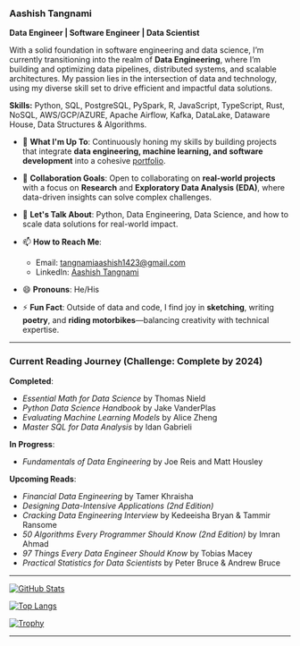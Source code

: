 
### Aashish Tangnami

**Data Engineer | Software Engineer | Data Scientist**

With a solid foundation in software engineering and data science, I’m currently transitioning into the realm of **Data Engineering**, where I’m building and optimizing data pipelines, distributed systems, and scalable architectures. My passion lies in the intersection of data and technology, using my diverse skill set to drive efficient and impactful data solutions.

**Skills:** Python, SQL, PostgreSQL, PySpark, R, JavaScript, TypeScript, Rust, NoSQL, AWS/GCP/AZURE, Apache Airflow, Kafka, DataLake, Dataware House, Data Structures & Algorithms.

- 🔭 **What I'm Up To**: Continuously honing my skills by building projects that integrate **data engineering, machine learning, and software development** into a cohesive [portfolio](https://aashishtangnami.vercel.app).
- 👯 **Collaboration Goals**: Open to collaborating on **real-world projects** with a focus on **Research** and **Exploratory Data Analysis (EDA)**, where data-driven insights can solve complex challenges.
- 💬 **Let's Talk About**: Python, Data Engineering, Data Science, and how to scale data solutions for real-world impact.
- 📫 **How to Reach Me**: 
  - Email: [tangnamiaashish1423@gmail.com](mailto:tangnamiaashish@gmail.com)
  - LinkedIn: [Aashish Tangnami](https://www.linkedin.com/in/aashishtangnami/)

- 😄 **Pronouns**: He/His  
- ⚡ **Fun Fact**: Outside of data and code, I find joy in **sketching**, writing **poetry**, and **riding motorbikes**—balancing creativity with technical expertise.

---

### **Current Reading Journey** (Challenge: Complete by 2024)

**Completed**:
- *Essential Math for Data Science* by Thomas Nield
- *Python Data Science Handbook* by Jake VanderPlas
- *Evaluating Machine Learning Models* by Alice Zheng
- *Master SQL for Data Analysis* by Idan Gabrieli

**In Progress**:
- *Fundamentals of Data Engineering* by Joe Reis and Matt Housley

**Upcoming Reads**:
- *Financial Data Engineering* by Tamer Khraisha
- *Designing Data-Intensive Applications (2nd Edition)*
- *Cracking Data Engineering Interview* by Kedeeisha Bryan & Tammir Ransome
- *50 Algorithms Every Programmer Should Know (2nd Edition)* by Imran Ahmad
- *97 Things Every Data Engineer Should Know* by Tobias Macey
- *Practical Statistics for Data Scientists* by Peter Bruce & Andrew Bruce

---

[![GitHub Stats](https://github-readme-stats.vercel.app/api?username=AashishTangnami&show_icons=true&theme=radical)](https://github.com/AashishTangnami)

[![Top Langs](https://github-readme-stats.vercel.app/api/top-langs/?username=AashishTangnami&layout=compact)](https://github.com/anuraghazra/github-readme-stats)

[![Trophy](https://github-profile-trophy.vercel.app/?username=AashishTangnami&theme=onedark)](https://github.com/ryo-ma/github-profile-trophy)

---

